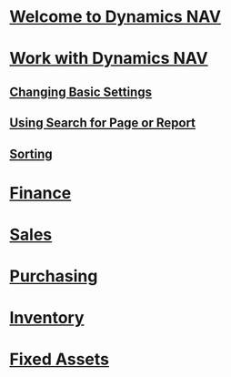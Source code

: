 # [Welcome to Dynamics NAV](index.md)

# [Work with Dynamics NAV](ui-work-product.md)
## [Changing Basic Settings](ui-change-basic-settings.md)
## [Using Search for Page or Report](ui-search.md)
## [Sorting](ui-sorting.md)

# [Finance](finance-setup.md)
# [Sales](sales-manage-sales.md)
# [Purchasing](purchasing-manage-purchasing.md)
# [Inventory](inventory-manage-inventory.md)
# [Fixed Assets](fa-manage.md)
